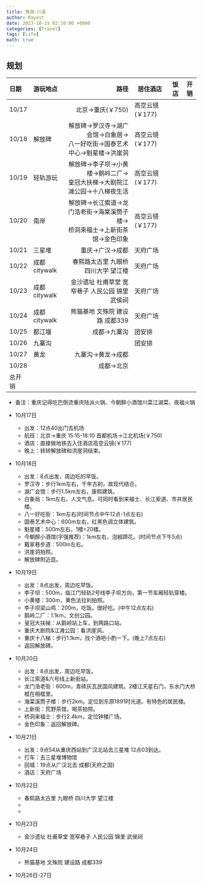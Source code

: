 ```yaml
---
title: 旅游-川渝
author: Rayest
date: 2023-10-15 02:10:00 +0800
categories: [Travel]
tags: [Life]
math: true
---
```


## 规划

| 日期 | 游玩地点| 路径 | 居住酒店 | 饭店 | 开销
|:-----------------------------|:-----------------|--------:|--| -- | -- |
|10/17|| 北京->重庆(￥750) |高空云镜(￥177)||
|10/18|解放碑|解放碑->罗汉寺->湖广会馆->白象居-><br>八一好吃街->国泰艺术中心->魁星楼->洪崖洞|高空云镜(￥177)
|10/19|轻轨游玩|解放碑->李子坝->小黄楼->鹅岭二厂-><br>皇冠大扶梯->大剧院江滩公园->十八梯夜生活|高空云镜(￥177)
|10/20|南岸|解放碑->长江索道->龙门浩老街->海棠溪筒子楼-><br>桥洞来福士->上新街茶馆->金色印象|高空云镜(￥177)
|10/21|三星堆|重庆->广汉->成都|天府广场
|10/22|成都citywalk|春熙路太古里 九眼桥 四川大学 望江楼|天府广场
|10/23|成都citywalk|金沙遗址 杜甫草堂 宽窄巷子 人民公园 锦里 武侯祠|天府广场
|10/24|成都citywalk|熊猫基地 文殊院 建设路 成都339|天府广场
|10/25|都江堰|成都->九寨沟|团安排
|10/26|九寨沟||团安排
|10/27|黄龙|九寨沟->黄龙->成都|
|10/28||成都->北京|
|总开销|||

- 备注：重庆记得吃巴倒烫重庆陆派火锅、今朝醉小酒馆川菜江湖菜、夜福火锅


- 10月17日
  - 出发：12点40出门去机场
  - 航班：北京->重庆 15:15-18:10 首都机场->江北机场(￥750)
  - 酒店：直接做地铁去入住酒店高空云镜(￥177)
  - 晚上：转转解放碑和洪崖洞结束。

- 10月18日
  - 出发：8点出发，周边吃的早饭。
  - 罗汉寺：步行1km左右，千年古刹，故现代结合。
  - 湖广会馆：步行1.5km左右，康熙建筑。
  - 白象局：1km左右，人文气息。可同时看到来福士、长江索道、市井居民楼。
  - 八一好吃街：1km左右(时间节点中午12点-1点左右)
  - 国泰艺术中心：600m左右，红黑色调立体建筑。
  - 魁星楼：500m左右，1楼=20楼。
  - 今朝醉小酒馆(宇强推荐)：1km左右，泡椒蹄花。(时间节点下午5点)
  - 戴家巷步道：500m左右。
  - 洪崖洞拍照。
  - 解放碑附近逛。

- 10月19日
  - 出发：8点出发，周边吃早饭。
  - 李子坝：500m，临江门轻轨2号线李子坝方向，第一节车厢轻轨穿楼。
  - 小黄楼：300m，黄色法拉利拍照。
  - 李子坝梁山鸡：200m，吃饭。很好吃。(中午12点左右)
  - 鹅岭二厂：1.1km，文创公园。
  - 皇冠大扶梯：从鹅岭站上车，到两路口站。
  - 重庆大剧院&江滩公园：看洪崖洞。
  - 重庆十八梯：步行1.1km，找个酒吧小酌一下。(晚上7点左右)
  - 返回解放碑。

- 10月20日
  - 出发：8点出发，周边吃早饭。
  - 长江索道&六号线上新街站。
  - 龙门浩老街：600m，青砖灰瓦民国风建筑。2楼江天星石门，东水门大桥框在相框里。
  - 海棠溪筒子楼：步行2km。定位到东原1891时光道。有特色的居民楼。
  - 上新街：荒野茶馆，喝茶拍照。
  - 桥洞来福士：步行2.4km，定位钟楼广场。
  - 金色印象：返回解放碑。

- 10月21日
  - 出发：9点54从重庆西站到广汉北站去三星堆 12点03到达。
  - 打车：去三星堆博物馆
  - 回城：19点从广汉北去 成都(天府之国)
  - 酒店：天府广场

- 10月22日
  - 春熙路太古里 九眼桥 四川大学 望江楼
  - 
  - 

- 10月23日
  - 金沙遗址 杜甫草堂 宽窄巷子 人民公园 锦里 武侯祠

- 10月24日
  - 熊猫基地 文殊院 建设路 成都339

- 10月26日-27日